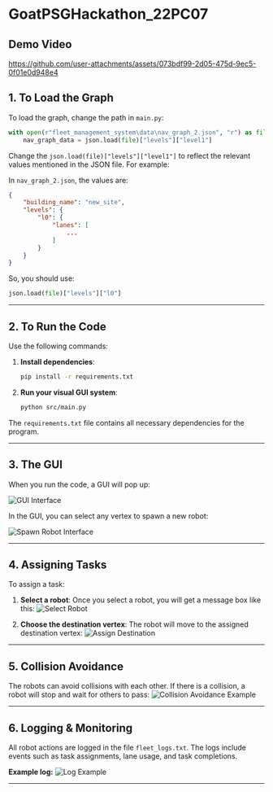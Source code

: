 # GoatPSGHackathon_22PC07

## Demo Video

https://github.com/user-attachments/assets/073bdf99-2d05-475d-9ec5-0f01e0d948e4


## 1. To Load the Graph
To load the graph, change the path in `main.py`:

```python
with open(r"fleet_management_system\data\nav_graph_2.json", "r") as file:
    nav_graph_data = json.load(file)["levels"]["level1"]
```

Change the `json.load(file)["levels"]["level1"]` to reflect the relevant values mentioned in the JSON file. For example:

In `nav_graph_2.json`, the values are:
```json
{
    "building_name": "new_site",
    "levels": {
        "l0": {
            "lanes": [
                ...
            ]
        }
    }
}
```

So, you should use:
```python
json.load(file)["levels"]["l0"]
```

---

## 2. To Run the Code
Use the following commands:

1. **Install dependencies**:
   ```bash
   pip install -r requirements.txt
   ```
2. **Run your visual GUI system**:
   ```bash
   python src/main.py
   ```

The `requirements.txt` file contains all necessary dependencies for the program.

---

## 3. The GUI
When you run the code, a GUI will pop up:

![GUI Interface](https://github.com/Marsh-bp/photos/blob/main/image-1.png)

In the GUI, you can select any vertex to spawn a new robot:

![Spawn Robot Interface](https://github.com/Marsh-bp/photos/blob/main/image-2.png)

---

## 4. Assigning Tasks
To assign a task:

1. **Select a robot**:
   Once you select a robot, you will get a message box like this:
   ![Select Robot](https://github.com/Marsh-bp/photos/blob/main/image-3.png)

2. **Choose the destination vertex**:
   The robot will move to the assigned destination vertex:
   ![Assign Destination](https://github.com/Marsh-bp/photos/blob/main/image-4.png)

---

## 5. Collision Avoidance
The robots can avoid collisions with each other. If there is a collision, a robot will stop and wait for others to pass:
![Collision Avoidance Example](https://github.com/Marsh-bp/photos/blob/main/image-5.png)

---

## 6. Logging & Monitoring
All robot actions are logged in the file `fleet_logs.txt`. The logs include events such as task assignments, lane usage, and task completions.

**Example log:**
![Log Example](https://github.com/Marsh-bp/photos/blob/main/image-6.png)

---
